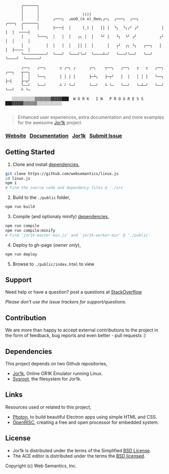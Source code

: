 ```

       ╭──────╮    
       │      │    
       │      │                   ))))
       │      │      ╭───╮  ╭ooO_(o o)_Ooo╮╭─╮  ╭───╮  ╭──╮          ╭───╮  ╭──────╮
       │      │      ├───┤  │     (_) │   ││ │  ╰╮  ╰╮╭╯ ╭╯          │   │  │  ────┤
       │      ╰───╮  │   │  │   ╭╮ │  │   ╰╯ │   ╰╮  ╰╯ ╭╯          ╭╯   │  │      │
       │          │  │   │  │   ││ │  │      │   ╭╯  ╭╮ ╰╮   ╭──╮   │    │  ├────  │
       ╰──────────╯  ╰───╯  ╰───╯╰─╯  ╰────┴─╯   ╰───╯╰──╯   ╰──╯   ╰────╯  ╰──────╯

       ╭──╮   ╭──╮      ┬ ╭─╮ ╭      ╭─╮    ┬──╮   ╭──╮   ┬   ┬   ╭──╮   ╭──╮   ┬──╮
       │  │   ╰──╮      │ │ │ │      ├─┴╮   ├─┬╯   │  │   │ │ │   ╰──╮   ├─┤    ├─┬╯
       ╰──╯   ╰──╯      ┴ ╯ ╰─╯      ╰──╯   ┴ ╰─   ╰──╯   ╰─┴─╯   ╰──╯   ╰──╯   ┴ ╰─

   ░░░░░░░░░░▒▒▒▒▒▒▒▓▓▓▓▓███  W O R K   I N   P R O G R E S S  ███▓▓▓▓▓▒▒▒▒▒▒░░░░░░░░░░░


```

> Enhanced user experiences, extra documentation and more examples for the awesome [Jor1k](https://github.com/s-macke/jor1k) project.

### [Website](https://websemantics.github.io/linux.js)&nbsp;&nbsp;&nbsp;[Documentation](https://websemantics.github.io/linux.js/documentation)&nbsp;&nbsp;&nbsp;[Jor1k](https://s-macke.github.io/jor1k/)&nbsp;&nbsp;&nbsp;[Submit Issue](https://github.com/websemantics/linux.js/issues)

## Getting Started

1. Clone and install [dependencies](#dependencies),
```bash
git clone https://github.com/websemantics/linux.js
cd linux.js
npm i
# Find the source code and dependency files @ './src'
```

2. Build to the `./public` folder,
```bash
npm run build
```

3. Compile (and optionaly minify) [dependencies](#dependencies),
```bash
npm run compile
npm run compile:minify
# Find 'jor1k-master-min.js' and 'jor1k-worker-min' @ './public'
```

4. Deploy to gh-page (*owner only*),
```bash
npm run deploy
```

5. Browse to `./public/index.html` to view

## Support

Need help or have a question? post a questions at [StackOverflow](https://stackoverflow.com/questions/tagged/websemantics+linux.js+jor1k)

*Please don't use the issue trackers for support/questions.*

## Contribution

We are more than happy to accept external contributions to the project in the form of feedback, bug reports and even better - pull requests :)

## Dependencies

This project depends on two Github repositories,

- [Jor1k](https://github.com/s-macke/jor1k), Online OR1K Emulator running Linux.
- [Sysroot](https://github.com/s-macke/jor1k-sysroot), the filesystem for Jor1k.

## Links

Resources used or related to this project,

- [Photon](https://github.com/connors/photon), to build beautiful Electron apps using simple HTML and CSS.
- [OpenRISC](http://openrisc.io/), creating a free and open processor for embedded system.

## License

- Jor1k is distributed under the terms of the Simplified [BSD License](https://raw.githubusercontent.com/s-macke/jor1k/master/LICENSE.md).
- The ACE editor is distributed under the terms the [BSD licensed](https://raw.githubusercontent.com/ajaxorg/ace/master/LICENSE).

Copyright (c) Web Semantics, Inc.
